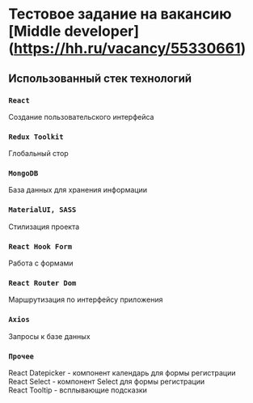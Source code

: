 # Тестовое задание на вакансию [Middle developer] (https://hh.ru/vacancy/55330661)

## Использованный стек технологий

### `React`

Создание пользовательского интерфейса

### `Redux Toolkit`

Глобальный стор

### `MongoDB`

База данных для хранения информации

### `MaterialUI, SASS`

Стилизация проекта

### `React Hook Form`

Работа с формами

### `React Router Dom`

Маршрутизация по интерфейсу приложения

### `Axios`

Запросы к базе данных

### `Прочее`

React Datepicker - компонент календарь для формы регистрации<br />
React Select - компонент Select для формы регистрации<br />
React Tooltip - всплывающие подсказки
